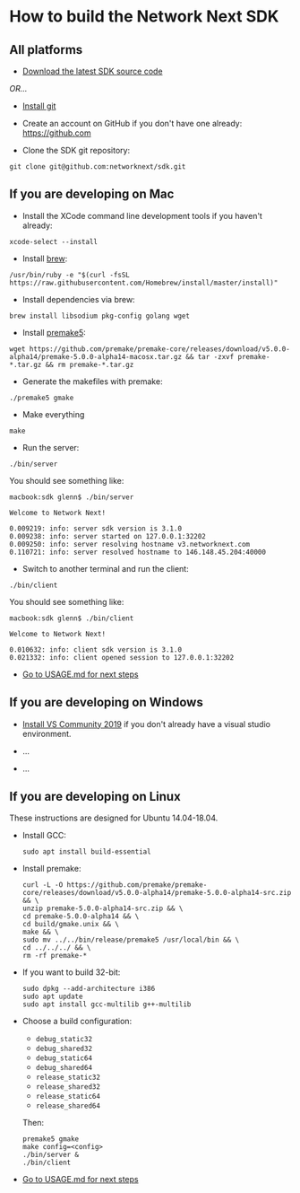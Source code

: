 # How to build the Network Next SDK

## All platforms

* [Download the latest SDK source code](https://github.com/networknext/sdk/archive/master.zip)

_OR..._

* [Install git](https://git-scm.com/)

* Create an account on GitHub if you don't have one already: https://github.com

* Clone the SDK git repository: 
```
git clone git@github.com:networknext/sdk.git
```

## If you are developing on Mac

* Install the XCode command line development tools if you haven't already:
```
xcode-select --install
```

* Install [brew](https://brew.sh):
```
/usr/bin/ruby -e "$(curl -fsSL https://raw.githubusercontent.com/Homebrew/install/master/install)"
```

* Install dependencies via brew:
```
brew install libsodium pkg-config golang wget
```

* Install [premake5](https://premake.github.io/download.html):
```
wget https://github.com/premake/premake-core/releases/download/v5.0.0-alpha14/premake-5.0.0-alpha14-macosx.tar.gz && tar -zxvf premake-*.tar.gz && rm premake-*.tar.gz
```

* Generate the makefiles with premake:
```
./premake5 gmake
```

* Make everything
```
make
```

* Run the server:
```
./bin/server
```
You should see something like:
```
macbook:sdk glenn$ ./bin/server

Welcome to Network Next!

0.009219: info: server sdk version is 3.1.0
0.009238: info: server started on 127.0.0.1:32202
0.009250: info: server resolving hostname v3.networknext.com
0.110721: info: server resolved hostname to 146.148.45.204:40000
```

* Switch to another terminal and run the client:
```
./bin/client
```
You should see something like:
```
macbook:sdk glenn$ ./bin/client

Welcome to Network Next!

0.010632: info: client sdk version is 3.1.0
0.021332: info: client opened session to 127.0.0.1:32202
```

* [Go to USAGE.md for next steps](https://github.com/networknext/sdk/blob/master/USAGE.md)

## If you are developing on Windows

* [Install VS Community 2019](https://visualstudio.microsoft.com/vs/community/) if you don't already have a visual studio environment.

* ...

* ...

## If you are developing on Linux

These instructions are designed for Ubuntu 14.04-18.04.

* Install GCC:

   ```shell
   sudo apt install build-essential
   ```

* Install premake:

   ```shell
   curl -L -O https://github.com/premake/premake-core/releases/download/v5.0.0-alpha14/premake-5.0.0-alpha14-src.zip && \
   unzip premake-5.0.0-alpha14-src.zip && \
   cd premake-5.0.0-alpha14 && \
   cd build/gmake.unix && \
   make && \
   sudo mv ../../bin/release/premake5 /usr/local/bin && \
   cd ../../../ && \
   rm -rf premake-*
   ```

* If you want to build 32-bit:
   ```shell
   sudo dpkg --add-architecture i386
   sudo apt update
   sudo apt install gcc-multilib g++-multilib
   ```

* Choose a build configuration:
   - `debug_static32`
   - `debug_shared32`
   - `debug_static64`
   - `debug_shared64`
   - `release_static32`
   - `release_shared32`
   - `release_static64`
   - `release_shared64`

   Then:

    ```shell
    premake5 gmake
    make config=<config>
    ./bin/server &
    ./bin/client
    ```

* [Go to USAGE.md for next steps](https://github.com/networknext/sdk/blob/master/USAGE.md)

